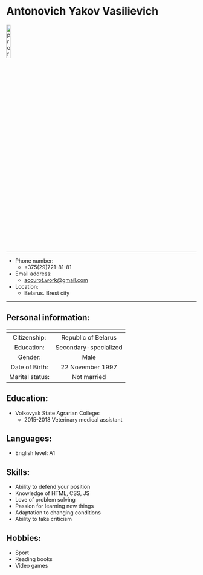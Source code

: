 # Antonovich Yakov Vasilievich
<image src='img/profil.jpg' width='15%' alt='profil photo'>

___

* Phone number:
  * +375(29)721-81-81
* Email address:
  * accurot.work@gmail.com
* Location:
  * Belarus. Brest city


---

## Personal information:
| <!-- -->       | <!-- -->           |
|:--------------:|:------------------:|
| Citizenship:   | Republic of Belarus |
| Education:     |Secondary-specialized|
| Gender:        | Male                |
| Date of Birth: | 22 November 1997    |
| Marital status:| Not married         |


## Education:
* Volkovysk State Agrarian College:
  * 2015-2018 Veterinary medical assistant

## Languages:

* English level: A1  

## Skills: 
* Ability to defend your position
* Knowledge of HTML, CSS, JS
* Love of problem solving
* Passion for learning new things
* Adaptation to changing conditions
* Ability to take criticism

## Hobbies:
* Sport
* Reading books
* Video games